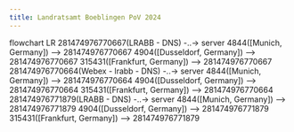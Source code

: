 ```yaml
---
title: Landratsamt Boeblingen PoV 2024
---
```

flowchart LR
281474976770667(LRABB - DNS) -..-> server
4844([Munich, Germany]) --> 281474976770667
4904([Dusseldorf, Germany]) --> 281474976770667
315431([Frankfurt, Germany]) --> 281474976770667
281474976770664(Webex - lrabb - DNS) -..-> server
4844([Munich, Germany]) --> 281474976770664
4904([Dusseldorf, Germany]) --> 281474976770664
315431([Frankfurt, Germany]) --> 281474976770664
281474976771879(LRABB - DNS) -..-> server
4844([Munich, Germany]) --> 281474976771879
4904([Dusseldorf, Germany]) --> 281474976771879
315431([Frankfurt, Germany]) --> 281474976771879